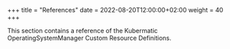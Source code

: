+++
title = "References"
date = 2022-08-20T12:00:00+02:00
weight = 40
+++

This section contains a reference of the Kubermatic OperatingSystemManager Custom Resource Definitions.
